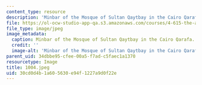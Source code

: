 ```yaml
---
content_type: resource
description: 'Minbar of the Mosque of Sultan Qaytbay in the Cairo Qarafa. '
file: https://ol-ocw-studio-app-qa.s3.amazonaws.com/courses/4-615-the-architecture-of-cairo-spring-2002/30cd0d4b1a605630e94f1227a9d0f22e_1004.jpeg
file_type: image/jpeg
image_metadata:
  caption: Minbar of the Mosque of Sultan Qaytbay in the Cairo Qarafa.
  credit: ''
  image-alt: 'Minbar of the Mosque of Sultan Qaytbay in the Cairo Qarafa. '
parent_uid: 34dbbe95-cfee-00a5-f7ad-c5faec1a1370
resourcetype: Image
title: 1004.jpeg
uid: 30cd0d4b-1a60-5630-e94f-1227a9d0f22e
---
```

